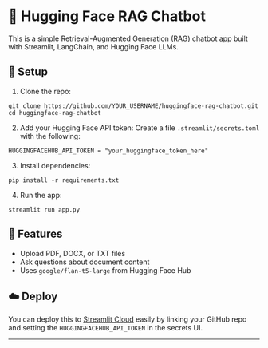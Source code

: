 # 🤗 Hugging Face RAG Chatbot

This is a simple Retrieval-Augmented Generation (RAG) chatbot app built with Streamlit, LangChain, and Hugging Face LLMs.

## 🔧 Setup

1. Clone the repo:
```
git clone https://github.com/YOUR_USERNAME/huggingface-rag-chatbot.git
cd huggingface-rag-chatbot
```

2. Add your Hugging Face API token:
Create a file `.streamlit/secrets.toml` with the following:

```
HUGGINGFACEHUB_API_TOKEN = "your_huggingface_token_here"
```

3. Install dependencies:
```
pip install -r requirements.txt
```

4. Run the app:
```
streamlit run app.py
```

## 📄 Features

- Upload PDF, DOCX, or TXT files
- Ask questions about document content
- Uses `google/flan-t5-large` from Hugging Face Hub

## ☁️ Deploy

You can deploy this to [Streamlit Cloud](https://streamlit.io/cloud) easily by linking your GitHub repo and setting the `HUGGINGFACEHUB_API_TOKEN` in the secrets UI.

---